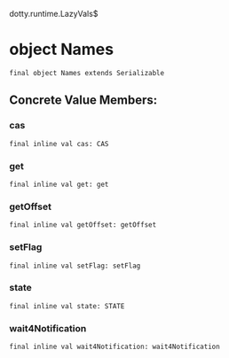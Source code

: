 dotty.runtime.LazyVals$
# object Names

<pre><code class="language-scala" >final object Names extends Serializable</pre></code>
## Concrete Value Members:
### cas
<pre><code class="language-scala" >final inline val cas: CAS</pre></code>

### get
<pre><code class="language-scala" >final inline val get: get</pre></code>

### getOffset
<pre><code class="language-scala" >final inline val getOffset: getOffset</pre></code>

### setFlag
<pre><code class="language-scala" >final inline val setFlag: setFlag</pre></code>

### state
<pre><code class="language-scala" >final inline val state: STATE</pre></code>

### wait4Notification
<pre><code class="language-scala" >final inline val wait4Notification: wait4Notification</pre></code>

